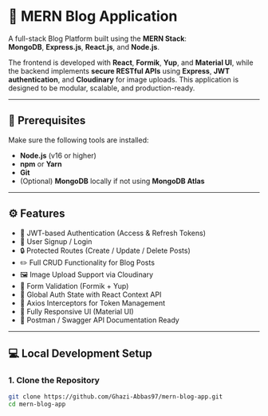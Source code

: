 # 📰 MERN Blog Application

A full-stack Blog Platform built using the **MERN Stack**:  
**MongoDB**, **Express.js**, **React.js**, and **Node.js**.

The frontend is developed with **React**, **Formik**, **Yup**, and **Material UI**, while the backend implements **secure RESTful APIs** using **Express**, **JWT authentication**, and **Cloudinary** for image uploads. This application is designed to be modular, scalable, and production-ready.

---

## 🔧 Prerequisites

Make sure the following tools are installed:

- **Node.js** (v16 or higher)
- **npm** or **Yarn**
- **Git**
- (Optional) **MongoDB** locally if not using **MongoDB Atlas**

---

## ⚙️ Features

- 🔐 JWT-based Authentication (Access & Refresh Tokens)
- 🧾 User Signup / Login
- 🔒 Protected Routes (Create / Update / Delete Posts)
- ✏️ Full CRUD Functionality for Blog Posts
- 🖼 Image Upload Support via Cloudinary
- 📜 Form Validation (Formik + Yup)
- 🧠 Global Auth State with React Context API
- 🚀 Axios Interceptors for Token Management
- 📱 Fully Responsive UI (Material UI)
- 📘 Postman / Swagger API Documentation Ready

---

## 💻 Local Development Setup

### 1. Clone the Repository

```bash
git clone https://github.com/Ghazi-Abbas97/mern-blog-app.git
cd mern-blog-app
